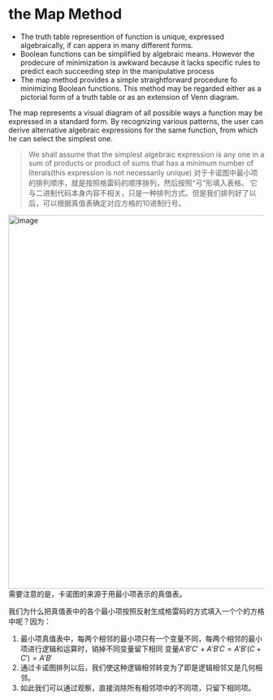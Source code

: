 # the Map Method
- The truth table represention of function is unique, expressed algebraically, if can appera in
many different forms.
- Boolean functions can be simplified by algebraic means. However the prodecure of minimization
  is awkward because it lacks specific rules to predict each succeeding step in the manipulative
  process
- The map method provides a simple straightforward procedure fo minimizing Boolean functions.
  This method may be regarded either as a pictorial form of a truth table or as an extension
  of Venn diagram.

The map represents a visual diagram of all possible ways a function may be expressed in a standard form.
By recognizing various patterns, the user can derive alternative algebraic expressions for the 
same function, from which he can select the simplest one.
> We shall assume that the simplest algebraic expression is any one in a sum of products or product of
> sums that has a minimum number of literals(this expression is not necessarily unique)
对于卡诺图中最小项的排列顺序，就是按照格雷码的顺序排列，然后按照“弓”形填入表格。
它与二进制代码本身内容不相关，只是一种排列方式。但是我们排列好了以后，可以根据真值表确定对应方格的10进制行号。
<img width="736" alt="image" src="https://github.com/zmz231126/Learning/assets/164715631/5106661d-ffe0-4000-bf3f-9e43baf15e20">
需要注意的是，卡诺图的来源于用最小项表示的真值表。

我们为什么把真值表中的各个最小项按照反射生成格雷码的方式填入一个个的方格中呢？因为：
1. 最小项真值表中，每两个相邻的最小项只有一个变量不同，每两个相邻的最小项进行逻辑和运算时，销掉不同变量留下相同
   变量$A'B'C' + A'B'C = A'B'(C+C')=A'B'$
2. 通过卡诺图排列以后，我们使这种逻辑相邻转变为了即是逻辑相邻又是几何相邻。
3. 如此我们可以通过观察，直接消除所有相邻项中的不同项，只留下相同项。
